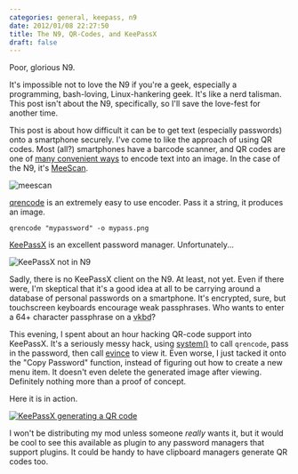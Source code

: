 ```yaml
---
categories: general, keepass, n9
date: 2012/01/08 22:27:50
title: The N9, QR-Codes, and KeePassX
draft: false
---
```


Poor, glorious N9.

It's impossible not to love the N9 if you're a geek, especially a programming, bash-loving, Linux-hankering geek.  It's like a nerd talisman.  This post isn't about the N9, specifically, so I'll save the love-fest for another time.

This post is about how difficult it can be to get text (especially passwords) onto a smartphone securely.  I've come to like the approach of using QR codes.  Most (all?) smartphones have a barcode scanner, and QR codes are one of [many convenient ways](http://en.wikipedia.org/wiki/Barcode) to encode text into an image.  In the case of the N9, it's [MeeScan](http://store.ovi.com/content/231518).

![meescan](/img/011/meescan.png)

[qrencode](http://fukuchi.org/works/qrencode/index.html.en) is an extremely easy to use encoder.  Pass it a string, it produces an image.

    qrencode "mypassword" -o mypass.png

[KeePassX](http://keepassx.org) is an excellent password manager.  Unfortunately...

![KeePassX not in N9](/img/011/keepass_not_in_n9.png)

Sadly, there is no KeePassX client on the N9.  At least, not yet.  Even if there were, I'm skeptical that it's a good idea at all to be carrying around a database of personal passwords on a smartphone.  It's encrypted, sure, but touchscreen keyboards encourage weak passphrases.  Who wants to enter a 64+ character passphrase on a <abbr title="Virtual keyboard">vkbd</abbr>?

This evening, I spent about an hour hacking QR-code support into KeePassX.  It's a seriously messy hack, using [system()]() to call `qrencode`, pass in the password, then call [evince](http://projects.gnome.org/evince/?guid=ON) to view it.  Even worse, I just tacked it onto the "Copy Password" function, instead of figuring out how to create a new menu item.  It doesn't even delete the generated image after viewing.  Definitely nothing more than a proof of concept.

Here it is in action.

<p><a href="/img/011/keepassx_demo.png"><img class="grid_7" src="/img/011/keepassx_demo.png" alt="KeePassX generating a QR code" title="" /></a></p>
<div class="clear"></div>

I won't be distributing my mod unless someone *really* wants it, but it would be cool to see this available as plugin to any password managers that support plugins.  It could be handy to have clipboard managers generate QR codes too.
